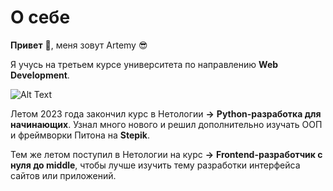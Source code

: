 # О себе

__Привет__ 👋, меня зовут Artemy 😎

Я учусь на третьем курсе университета по направлению __Web Development__.

![Alt Text](https://i.pinimg.com/originals/b4/e3/71/b4e371619042d1e80918d09904e90f7d.gif)

Летом 2023 года закончил курс в Нетологии __->__ __Python-разработка для начинающих__. Узнал много нового и решил дополнительно изучать ООП и фреймворки Питона на __Stepik__.

Тем же летом поступил в Нетологии на курс __->__ __Frontend-разработчик с нуля до middle__, чтобы лучше изучить тему разработки интерфейса сайтов или приложений.